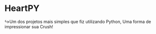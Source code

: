 # HeartPY
↪Um dos projetos mais simples que fiz utilizando Python, Uma forma de impressionar sua Crush!
